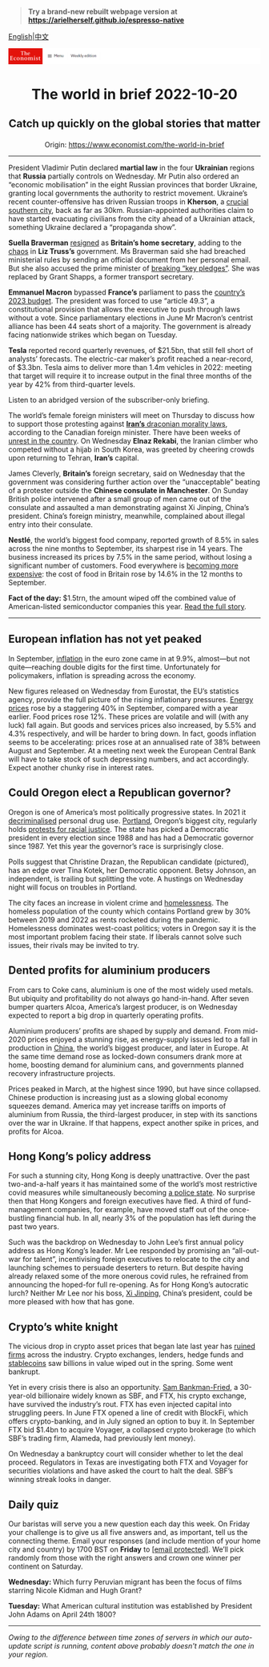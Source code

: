 > **Try a brand-new rebuilt webpage version at https://arielherself.github.io/espresso-native**

[English](https://github.com/arielherself/espresso/blob/main/README.md)|[中文](https://github-com.translate.goog/arielherself/espresso/blob/main/README.md?_x_tr_sl=en&_x_tr_tl=zh-CN&_x_tr_hl=zh-CN&_x_tr_pto=wapp)



![The Economist](menubar.png)

# <p align="center">The world in brief 2022-10-20</p>

## <p align="center">Catch up quickly on the global stories that matter</p>

<p align="center">Origin: <a href="https://www.economist.com/the-world-in-brief">https://www.economist.com/the-world-in-brief</a><hr>

President Vladimir Putin declared <strong>martial law</strong> in the four <strong>Ukrainian</strong> regions that <strong>Russia</strong> partially controls on Wednesday. Mr Putin also ordered an “economic mobilisation” in the eight Russian provinces that border Ukraine, granting local governments the authority to restrict movement. Ukraine’s recent counter-offensive has driven Russian troops in <strong>Kherson</strong>, a [crucial southern city](https://www.economist.com/the-economist-explains/2022/08/30/why-does-kherson-matter), back as far as 30km. Russian-appointed authorities claim to have started evacuating civilians from the city ahead of a Ukrainian attack, something Ukraine declared a “propaganda show”. 

<strong>Suella Braverman</strong> [resigned](https://www.economist.com/britain/2022/10/19/suella-braverman-resigns-as-home-secretary) as <strong>Britain’s home secretary</strong>, adding to the [chaos](https://www.economist.com/graphic-detail/2022/10/18/how-long-can-liz-truss-last) in <strong>Liz Truss’s</strong> government. Ms Braverman said she had breached ministerial rules by sending an official document from her personal email. But she also accused the prime minister of [breaking “key pledges”](https://www.economist.com/britain/2022/10/14/liz-truss-has-lost-her-chancellor-signature-tax-cut-and-authority). She was replaced by Grant Shapps, a former transport secretary.

<strong>Emmanuel Macron</strong> bypassed <strong>France’s</strong> parliament to pass the [country’s 2023 budget](https://www.economist.com/europe/2022/09/29/france-unveils-a-stable-budget-for-2023). The president was forced to use “article 49.3”, a constitutional provision that allows the executive to push through laws without a vote. Since parliamentary elections in June Mr Macron’s centrist alliance has been 44 seats short of a majority. The government is already facing nationwide strikes which began on Tuesday.

<strong>Tesla</strong> reported record quarterly revenues, of $21.5bn, that still fell short of analysts’ forecasts. The electric-car maker’s profit reached a near-record, of $3.3bn. Tesla aims to deliver more than 1.4m vehicles in 2022: meeting that target will require it to increase output in the final three months of the year by 42% from third-quarter levels.

Listen to an abridged version of the subscriber-only briefing.

The world’s female foreign ministers will meet on Thursday to discuss how to support those protesting against [<strong>Iran’s</strong> draconian morality laws](https://www.economist.com/the-economist-explains/2022/09/26/who-are-irans-hated-morality-police), according to the Canadian foreign minister. There have been weeks of [unrest in the country](https://www.economist.com/middle-east-and-africa/2022/10/18/irans-protests-spread-as-a-notorious-prison-burns). On Wednesday <strong>Elnaz Rekabi</strong>, the Iranian climber who competed without a hijab in South Korea, was greeted by cheering crowds upon returning to Tehran, <strong>Iran’s</strong> capital. 

James Cleverly, <strong>Britain’s</strong> foreign secretary, said on Wednesday that the government was considering further action over the “unacceptable” beating of a protester outside the <strong>Chinese consulate in Manchester</strong>. On Sunday British police intervened after a small group of men came out of the consulate and assaulted a man demonstrating against Xi Jinping, China’s president. China’s foreign ministry, meanwhile, complained about illegal entry into their consulate. 

<strong>Nestlé</strong>, the world’s biggest food company, reported growth of 8.5% in sales across the nine months to September, its sharpest rise in 14 years. The business increased its prices by 7.5% in the same period, without losing a significant number of customers. Food everywhere is [becoming more expensive](https://www.economist.com/graphic-detail/2022/10/07/food-prices-are-outpacing-wider-inflation-across-most-of-the-world): the cost of food in Britain rose by 14.6% in the 12 months to September.

<strong>Fact of the day: </strong>$1.5trn, the amount wiped off the combined value of American-listed semiconductor companies this year. [Read the full story](https://www.economist.com/business/2022/10/17/intel-and-the-15trn-chip-industry-meltdown).

----------

## European inflation has not yet peaked

In September, [inflation](https://www.economist.com/finance-and-economics/2022/08/31/europe-is-heading-for-recession-how-bad-will-it-be) in the euro zone came in at 9.9%, almost—but not quite—reaching double digits for the first time. Unfortunately for policymakers, inflation is spreading across the economy. 

New figures released on Wednesday from Eurostat, the EU’s statistics agency, provide the full picture of the rising inflationary pressures. [Energy prices](https://www.economist.com/europe/2022/09/29/europes-next-energy-crunch) rose by a staggering 40% in September, compared with a year earlier. Food prices rose 12%. These prices are volatile and will (with any luck) fall again. But goods and services prices also increased, by 5.5% and 4.3% respectively, and will be harder to bring down. In fact, goods inflation seems to be accelerating: prices rose at an annualised rate of 38% between August and September. At a meeting next week the European Central Bank will have to take stock of such depressing numbers, and act accordingly. Expect another chunky rise in interest rates.

## Could Oregon elect a Republican governor?

Oregon is one of America’s most politically progressive states. In 2021 it [decriminalised](https://www.economist.com/united-states/2021/02/13/oregon-decriminalises-drugs-for-personal-use) personal drug use. [Portland](https://www.economist.com/united-states/2021/06/12/portland-was-once-a-byword-for-tattooed-vegan-microbrewers), Oregon’s biggest city, regularly holds [protests for racial justice](https://www.economist.com/1843/2020/08/06/tear-gas-batonsthen-nothing-the-night-the-feds-left-portland). The state has picked a Democratic president in every election since 1988 and has had a Democratic governor since 1987. Yet this year the governor’s race is surprisingly close.

Polls suggest that Christine Drazan, the Republican candidate (pictured), has an edge over Tina Kotek, her Democratic opponent. Betsy Johnson, an independent, is trailing but splitting the vote. A hustings on Wednesday night will focus on troubles in Portland.

The city faces an increase in violent crime and [homelessness](https://www.economist.com/united-states/2021/08/02/the-pandemic-has-made-homelessness-more-visible-in-many-american-cities). The homeless population of the county which contains Portland grew by 30% between 2019 and 2022 as rents rocketed during the pandemic. Homelessness dominates west-coast politics; voters in Oregon say it is the most important problem facing their state. If liberals cannot solve such issues, their rivals may be invited to try.

## Dented profits for aluminium producers

From cars to Coke cans, aluminium is one of the most widely used metals. But ubiquity and profitability do not always go hand-in-hand. After seven bumper quarters Alcoa, America’s largest producer, is on Wednesday expected to report a big drop in quarterly operating profits. 

Aluminium producers’ profits are shaped by supply and demand. From mid-2020 prices enjoyed a stunning rise, as energy-supply issues led to a fall in production in [China](https://www.economist.com/business/2021/10/23/zhongwang-a-chinese-aluminium-giant-resists-american-pressure), the world’s biggest producer, and later in Europe. At the same time demand rose as locked-down consumers drank more at home, boosting demand for aluminium cans, and governments planned recovery infrastructure projects. 

Prices peaked in March, at the highest since 1990, but have since collapsed. Chinese production is increasing just as a slowing global economy squeezes demand. America may yet increase tariffs on imports of aluminium from Russia, the third-largest producer, in step with its sanctions over the war in Ukraine. If that happens, expect another spike in prices, and profits for Alcoa.

## Hong Kong’s policy address

For such a stunning city, Hong Kong is deeply unattractive. Over the past two-and-a-half years it has maintained some of the world’s most restrictive covid measures while simultaneously becoming [a police state](https://www.economist.com/interactive/essay/2022/07/01/how-hong-kong-became-a-police-state). No surprise then that Hong Kongers and foreign executives have fled. A third of fund-management companies, for example, have moved staff out of the once-bustling financial hub. In all, nearly 3% of the population has left during the past two years. 

Such was the backdrop on Wednesday to John Lee’s first annual policy address as Hong Kong’s leader. Mr Lee responded by promising an “all-out-war for talent”, incentivising foreign executives to relocate to the city and launching schemes to persuade deserters to return. But despite having already relaxed some of the more onerous covid rules, he refrained from announcing the hoped-for full re-opening. As for Hong Kong’s autocratic lurch? Neither Mr Lee nor his boss, [Xi Jinping](https://www.economist.com/theprincepod), China’s president, could be more pleased with how that has gone.

## Crypto’s white knight

The vicious drop in crypto asset prices that began late last year has [ruined firms](https://www.economist.com/leaders/2022/05/18/the-cryptocurrency-sell-off-has-exposed-those-swimming-naked) across the industry. Crypto exchanges, lenders, hedge funds and [stablecoins](https://www.economist.com/the-economist-explains/2021/12/16/what-are-stablecoins-such-as-tether) saw billions in value wiped out in the spring. Some went bankrupt.

Yet in every crisis there is also an opportunity. [Sam Bankman-Fried](https://www.economist.com/finance-and-economics/2022/07/05/cryptos-last-man-standing), a 30-year-old billionaire widely known as SBF, and FTX, his crypto exchange, have survived the industry’s rout. FTX has even injected capital into struggling peers. In June FTX opened a line of credit with BlockFi, which offers crypto-banking, and in July signed an option to buy it. In September FTX bid $1.4bn to acquire Voyager, a collapsed crypto brokerage (to which SBF’s trading firm, Alameda, had previously lent money).

On Wednesday a bankruptcy court will consider whether to let the deal proceed. Regulators in Texas are investigating both FTX and Voyager for securities violations and have asked the court to halt the deal. SBF’s winning streak looks in danger.

## Daily quiz

Our baristas will serve you a new question each day this week. On Friday your challenge is to give us all five answers and, as important, tell us the connecting theme. Email your responses (and include mention of your home city and country) by 1700 BST on <strong>Friday</strong> to [<span class="__cf_email__" data-cfemail="5203273b28172122203721213d1237313d3c3d3f3b21267c313d3f">[email&#160;protected]</span>](https://mail.google.com/mail/?view=cm&amp;fs=1&amp;tf=1&amp;to=QuizEspresso@economist.com). We’ll pick randomly from those with the right answers and crown one winner per continent on Saturday.

<strong>Wednesday: </strong>Which furry Peruvian migrant has been the focus of films starring Nicole Kidman and Hugh Grant?  
  
<strong>Tuesday:</strong> What American cultural institution was established by President John Adams on April 24th 1800?

----------

*Owing to the difference between time zones of servers in which our auto-update script is running, content above probably doesn't match the one in your region.*
